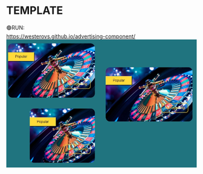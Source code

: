 # TEMPLATE
🟢RUN:<br>
https://westerovs.github.io/advertising-component/
<br>
<img src="cover.jpg" alt="cover">

